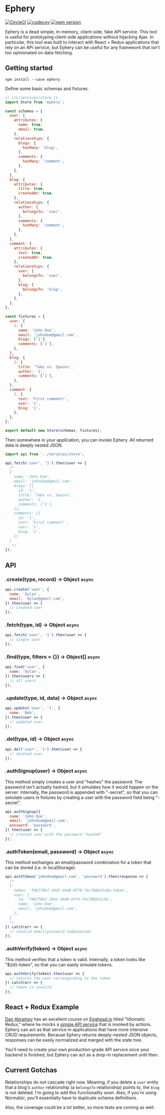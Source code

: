 # Ephery
[![CircleCI](https://circleci.com/gh/dylnslck/ephery.svg?style=svg)](https://circleci.com/gh/dylnslck/ephery)
[![codecov](https://codecov.io/gh/dylnslck/ephery/branch/master/graph/badge.svg)](https://codecov.io/gh/dylnslck/ephery)
[![npm version](https://badge.fury.io/js/ephery.svg)](https://badge.fury.io/js/ephery)

Ephery is a dead simple, in-memory, client-side, fake API service. This tool is useful for prototyping client-side applications without hijacking Ajax. In particular, this tool was built to interact with React + Redux applications that rely on an API service, but Ephery can be useful for any framework that isn't too opinionated on data-fetching.

## Getting started
```
npm install --save ephery
```

Define some basic schemas and fixtures.

```js
// src/services/store.js
import Store from 'ephery';

const schemas = {
  user: {
    attributes: {
      name: true,
      email: true,
    },
    relationships: {
      blogs: {
        hasMany: 'blog',
      },
      comments: {
        hasMany: 'comment',
      },
    },
  },
  blog: {
    attributes: {
      title: true,
      createdAt: true,
    },
    relationships: {
      author: {
        belongsTo: 'user',
      },
      comments: {
        hasMany: 'comment',
      },
    },
  },
  comment: {
    attributes: {
      text: true,
      createdAt: true,
    },
    relationships: {
      user: {
        belongsTo: 'user',
      },
      blog: {
        belongsTo: 'blog',
      },
    },
  },
};

const fixtures = {
  user: {
    1: {
      name: 'John Doe',
      email: 'johndoe@gmail.com',
      blogs: ['1'],
      comments: ['1'],
    },
  },
  blog: {
    1: {
      title: 'Tabs vs. Spaces',
      author: '1',
      comments: ['1'],
    },
  },
  comment: {
    1: {
      text: 'First comment!',
      user: '1',
      blog: '1',
    },
  },
};

export default new Store(schemas, fixtures);
```

Then somewhere in your application, you can invoke Ephery. All returned data is deeply nested JSON.

```js
import api from '../services/store';

api.fetch('user', '1').then(user => {
  /*
  {
    name: 'John Doe',
    email: 'johndoe@gmail.com',
    blogs: [{
      id: '1',
      title: 'Tabs vs. Spaces',
      author: '1',
      comments: ['1'],
    }],
    comments: [{
      id: '1',
      text: 'First comment!',
      user: '1',
      blog: '1',
    }]
  }
   */
});
```

## API

### .create(type, record) -> Object `async`

```js
api.create('user', {
  name: 'Dylan',
  email: 'dylan@gmail.com',
}).then(user => {
  // created user
});
```

### .fetch(type, id) -> Object `async`

```js
api.fetch('user', '1').then(user => {
  // single user
});
```

### .find(type, filters = {}) -> Object[] `async`

```js
api.find('user', {
  name: 'Dylan',
}).then(users => {
  // all users
});
```

### .update(type, id, data) -> Object `async`

```js
api.update('user', '1', {
  name: 'Bob',
}).then(user => {
  // updated user
});
```

### .del(type, id) -> Object `async`

```js
api.del('user', '1').then(user => {
  // deleted user
});
```

### .authSignup(user) -> Object `async`

This method simply creates a user and "hashes" the password. The password isn't actually hashed, but it simulates how it would happen on the server. Internally, the password is appended with "-secret", so that you can simulate users in fixtures by creating a user with the password field being "<something>-secret".

```js
api.authSignup({
  name: 'John Doe',
  email: 'johndoe@gmail.com',
  password: 'password',
}).then(user => {
  // created user with the password "hashed"
});
```

### .authToken(email, password) -> Object `async`

This method exchanges an email/password combination for a token that can be stored (i.e. in localStorage).

```js
api.authToken('johndoe@gmail.com', 'password').then(response => {
  /*
  {
    token: 'f96776b7-19d1-44d8-8f78-f4c708b53c8a-token',
    user: {
      id: 'f96776b7-19d1-44d8-8f78-f4c708b53c8a',
      name: 'John Doe',
      email: 'johndoe@gmail.com',
    },
  }
  */
}).catch(err => {
  // invalid email/password combination
});
```

### .authVerify(token) -> Object `async`

This method verifies that a token is valid. Internally, a token looks like "${id}-token", so that you can easily simulate tokens.

```js
api.authVerify(token).then(user => {
  // returns the user corresponding to the token
}).catch(err => {
  // token is invalid
});
```

## React + Redux Example
[Dan Abramov](https://twitter.com/dan_abramov) has an excellent course on [Egghead.io](https://egghead.io/courses/building-react-applications-with-idiomatic-redux) titled "Idiomatic Redux," where he mocks a [simple API service](https://github.com/gaearon/todos/blob/27-updating-data-on-the-server/src/api/index.js) that is invoked by actions. Ephery can act as that service in applications that have more intensive CRUD requirements. Because Ephery returns deeply-nested JSON objects, responses can be easily normalized and merged with the state tree.

You'll need to create your own production-grade API service once your backend is finished, but Ephery can act as a drop-in replacement until then.

## Current Gotchas
Relationships do not cascade right now. Meaning, if you delete a `user` entity that a blog's `author` relationship  (a `belongsTo` relationship) points to, the `blog` is not deleted. I'm going to add this functionality soon. Also, if you're using Normalizr, you'll essentially have to duplicate schema definitions.

Also, the coverage could be a lot better, so more tests are coming as well.

